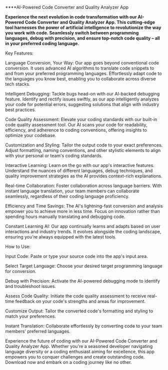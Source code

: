 ****AI-Powered Code Converter and Quality Analyzer App
  
**Experience the next evolution in code transformation with our AI-Powered Code Converter and Quality Analyzer App. This cutting-edge tool harnesses the power of artificial intelligence to revolutionize the way you work with code. Seamlessly switch between programming languages, debug with precision, and ensure top-notch code quality – all in your preferred coding language.**
 
Key Features: 

Language Conversion, Your Way: Our app goes beyond conventional code conversion. It uses advanced AI algorithms to translate code snippets to and from your preferred programming languages. Effortlessly adapt code to the languages you know best, enabling you to collaborate across diverse tech stacks.

Intelligent Debugging: Tackle bugs head-on with our AI-backed debugging feature. Identify and rectify issues swiftly, as our app intelligently analyzes your code for potential errors, suggesting solutions that align with industry best practices.

Code Quality Assessment: Elevate your coding standards with our built-in code quality assessment tool. Our AI scans your code for readability, efficiency, and adherence to coding conventions, offering insights to optimize your codebase.

Customization and Styling: Tailor the output code to your exact preferences. Adjust formatting, naming conventions, and other stylistic elements to align with your personal or team's coding standards.

Interactive Learning: Learn on the go with our app's interactive features. Understand the nuances of different languages, debug techniques, and quality improvement strategies as the AI provides context-rich explanations.

Real-time Collaboration: Foster collaboration across language barriers. With instant language translation, your team members can collaborate seamlessly, regardless of their coding language proficiency.

Efficiency and Time Savings: The AI's lightning-fast conversion and analysis empower you to achieve more in less time. Focus on innovation rather than spending hours manually translating and debugging code.

Constant Learning AI: Our app continually learns and adapts based on user interactions and industry trends. It evolves alongside the coding landscape, ensuring you're always equipped with the latest tools.
 
How to Use:

Input Code: Paste or type your source code into the app's input area.

Select Target Language: Choose your desired target programming language for conversion.

Debug with Precision: Activate the AI-powered debugging mode to identify and troubleshoot issues.

Assess Code Quality: Initiate the code quality assessment to receive real-time feedback on your code's strengths and areas for improvement.

Customize Output: Tailor the converted code's formatting and styling to match your preferences.

Instant Translation: Collaborate effortlessly by converting code to your team members' preferred languages.

Experience the future of coding with our AI-Powered Code Converter and Quality Analyzer App. Whether you're a seasoned developer navigating language diversity or a coding enthusiast aiming for excellence, this app empowers you to conquer challenges and create outstanding code. Download now and embark on a coding journey like no other.

